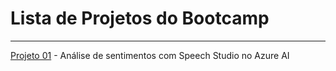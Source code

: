 # Lista de Projetos do Bootcamp
---

[Projeto 01](/projects/01-LanguageStudio/README.md) - Análise de sentimentos com Speech Studio no Azure AI